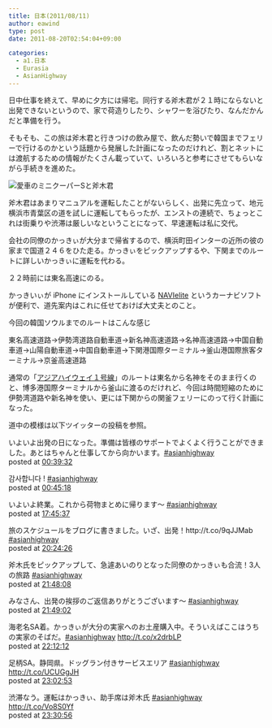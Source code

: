```yaml
---
title: 日本(2011/08/11)
author: eawind
type: post
date: 2011-08-20T02:54:04+09:00

categories:
  - a1.日本
  - Eurasia
  - AsianHighway
---
```

日中仕事を終えて、早めに夕方には帰宅。同行する斧木君が２１時にならないと出発できないというので、家で荷造りしたり、シャワーを浴びたり、なんだかんだと準備を行う。

そもそも、この旅は斧木君と行きつけの飲み屋で、飲んだ勢いで韓国までフェリーで行けるのかという話題から発展した計画になったのだけれど、割とネットには渡航するための情報がたくさん載っていて、いろいろと参考にさせてもらいながら手続きを進めた。

![愛車のミニクーパーSと斧木君](/img/2011/08/CIMG16801.jpg)

斧木君はあまりマニュアルを運転したことがないらしく、出発に先立って、地元横浜市青葉区の道を試しに運転してもらったが、エンストの連続で、ちょっとこれは街乗りや渋滞は厳しいなということになって、早速運転は私に交代。

会社の同僚のかっきぃが大分まで帰省するので、横浜町田インターの近所の彼の家まで国道２４６をひた走る。かっきぃをピックアップするや、下関までのルートに詳しいかっきぃに運転を代わる。

２２時前には東名高速にのる。

かっきいぃが iPhone にインストールしている [NAVIelite](http://dribrain.com/) というカーナビソフトが便利で、道先案内はこれに任せておけば大丈夫とのこと。

今回の韓国ソウルまでのルートはこんな感じ

東名高速道路→伊勢湾道路自動車道→新名神高速道路→名神高速道路→中国自動車道→山陽自動車道→中国自動車道→下関港国際ターミナル→釜山港国際旅客ターミナル→京釜高速道路

通常の「<a href="http://ja.wikipedia.org/wiki/%E3%82%A2%E3%82%B8%E3%82%A2%E3%83%8F%E3%82%A4%E3%82%A6%E3%82%A7%E3%82%A41%E5%8F%B7%E7%B7%9A" target="_blank">アジアハイウェイ１号線</a>」のルートは東名から名神をそのまま行くのと、博多港国際ターミナルから釜山に渡るのだけれど、今回は時間短縮のために伊勢湾道路や新名神を使い、更には下関からの関釜フェリーにのって行く計画になった。

道中の模様は以下ツイッターの投稿を参照。

<div class="tl-tweet">
  <p class="tl-text">
    いよいよ出発の日になった。準備は皆様のサポートでよくよく行うことができました。あとはちゃんと仕事してから向かいます。<a href="http://twitter.com/search?q=%23asianhighway" target="_blank">#asianhighway<br /> </a>posted at <a href="http://twitter.com/eawind/status/101316759109369856" target="_blank">00:39:32</a>
  </p>

  <p class="tl-posted">
    감사합니다 ! <a href="http://twitter.com/search?q=%23asianhighway" target="_blank">#asianhighway<br /> </a>posted at <a href="http://twitter.com/eawind/status/101318209357099008" target="_blank">00:45:18</a>
  </p>
</div>

<div class="tl-tweet">
  <p class="tl-posted">
    いよいよ終業。これから荷物まとめに帰ります〜 <a href="http://twitter.com/search?q=%23asianhighway" target="_blank">#asianhighway<br /> </a>posted at <a href="http://twitter.com/eawind/status/101574979866460160" target="_blank">17:45:37</a>
  </p>
</div>

<div class="tl-tweet">
  <p class="tl-posted">
    旅のスケジュールをブログに書きました。いざ、出発！http://t.co/9qJJMab <a href="http://twitter.com/search?q=%23asianhighway" target="_blank">#asianhighway<br /> </a>posted at <a href="http://twitter.com/eawind/status/101614947397677057" target="_blank">20:24:26</a>
  </p>
</div>

<div class="tl-tweet">
  <p class="tl-posted">
    斧木氏をピックアップして、急遽あいのりとなった同僚のかっきぃも合流！3人の旅路 <a href="http://twitter.com/search?q=%23asianhighway" target="_blank">#asianhighway<br /> </a>posted at <a href="http://twitter.com/eawind/status/101636011435626496" target="_blank">21:48:08</a>
  </p>
</div>

<div class="tl-tweet">
  <p class="tl-posted">
    みなさん、出発の挨拶のご返信ありがとうございます〜 <a href="http://twitter.com/search?q=%23asianhighway" target="_blank">#asianhighway<br /> </a>posted at <a href="http://twitter.com/eawind/status/101636238985007104" target="_blank">21:49:02</a>
  </p>
</div>

<div class="tl-tweet">
  <p class="tl-posted">
    海老名SA着。かっきぃが大分の実家へのお土産購入中。そういえばここはうちの実家のそばだ。<a href="http://twitter.com/search?q=%23asianhighway" target="_blank">#asianhighway</a> <a href="http://t.co/x2drbLP" target="_blank">http://t.co/x2drbLP<br /> </a>posted at <a href="http://twitter.com/eawind/status/101642071433162752" target="_blank">22:12:12</a>
  </p>
</div>

<div class="tl-tweet">
  <p class="tl-posted">
    足柄SA。静岡県。ドッグラン付きサービスエリア <a href="http://twitter.com/search?q=%23asianhighway" target="_blank">#asianhighway</a> <a href="http://t.co/UCUGgJH" target="_blank">http://t.co/UCUGgJH<br /> </a>posted at <a href="http://twitter.com/eawind/status/101654826009636864" target="_blank">23:02:53</a>
  </p>
</div>

<div class="tl-tweet">
  <p class="tl-posted">
    渋滞なう。運転はかっきぃ、助手席は斧木氏 <a href="http://twitter.com/search?q=%23asianhighway" target="_blank">#asianhighway</a> <a href="http://t.co/Vo8S0Yf" target="_blank">http://t.co/Vo8S0Yf<br /> </a>posted at <a href="http://twitter.com/eawind/status/101661883030978560" target="_blank">23:30:56</a>
  </p>
</div>
